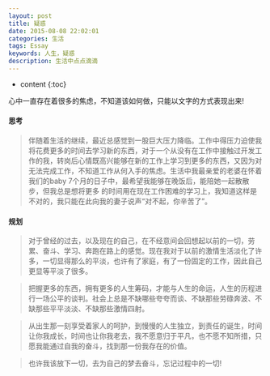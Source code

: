 ```yaml
---
layout: post
title: 疑惑
date: 2015-08-08 22:02:01
categories: 生活
tags: Essay
keywords: 人生，疑惑
description: 生活中点点滴滴
---
```


* content
{:toc}

心中一直存在着很多的焦虑，不知道该如何做，只能以文字的方式表现出来!




#### 思考

> 伴随着生活的继续，最近总感觉到一股巨大压力降临。工作中得压力迫使我将花费更多的时间去学习新的东西，对于一个从没有在工作中接触过开发工作的我，转岗后心情既高兴能够在新的工作上学习到更多的东西，又因为对无法完成工作，不知道工作从何入手的焦虑。生活中我最亲爱的老婆在怀着我们的baby 7个月的日子中，最希望我能够在晚饭后，能陪她一起散散步，但我总是想将更多
的时间用在现在工作困难的学习上，我知道这样是不对的，我只能在此向我的妻子说声“对不起，你辛苦了”。


#### 规划

> 对于曾经的过去，以及现在的自己，在不经意间会回想起以前的一切，劳累、奋斗、学习、奔跑在路上的感觉。现在我对于以前的激情生活淡化了许多，一切显得那么的平淡，也许有了家庭，有了一份固定的工作，因此自己更显等平淡了很多。


> 把握更多的东西，拥有更多的人生筹码，才能与人生的命运，人生的历程进行一场公平的谈判。社会上总是不缺哪些夸夸而谈、不缺那些劳碌奔波、不缺那些平平淡淡、不缺那些激情四射。

> 从出生那一刻享受着家人的呵护，到慢慢的人生独立，到责任的诞生，时间让你我成长，时间也让你我老去，我不愿意归于平凡，也不愿不知所措，只愿我能通过自我的奋斗，找到那一份我存在的价值。

> 也许我该放下一切，去为自己的梦去奋斗，忘记过程中的一切!

